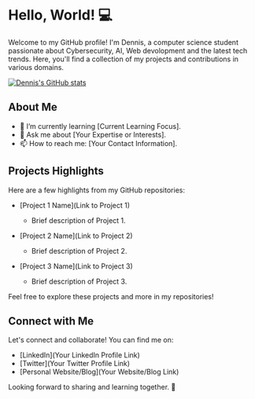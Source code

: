 # Hello, World! 💻 

Welcome to my GitHub profile! I'm Dennis, a computer science student passionate about Cybersecurity, AI, Web devolopment and the latest tech trends. Here, you'll find a collection of my projects and contributions in various domains.

[![Dennis's GitHub stats](https://github-readme-stats.vercel.app/api?username=xaxoman)](https://github.com/anuraghazra/github-readme-stats)

## About Me

- 🌱 I’m currently learning [Current Learning Focus].
- 💬 Ask me about [Your Expertise or Interests].
- 📫 How to reach me: [Your Contact Information].

## Projects Highlights

Here are a few highlights from my GitHub repositories:

- [Project 1 Name](Link to Project 1)
  - Brief description of Project 1.

- [Project 2 Name](Link to Project 2)
  - Brief description of Project 2.

- [Project 3 Name](Link to Project 3)
  - Brief description of Project 3.

Feel free to explore these projects and more in my repositories!

## Connect with Me

Let's connect and collaborate! You can find me on:

- [LinkedIn](Your LinkedIn Profile Link)
- [Twitter](Your Twitter Profile Link)
- [Personal Website/Blog](Your Website/Blog Link)

Looking forward to sharing and learning together. 🚀

<!--
Feel free to use this README template for your own GitHub profile.
If you found it helpful, you can give it a ⭐️.
-->




